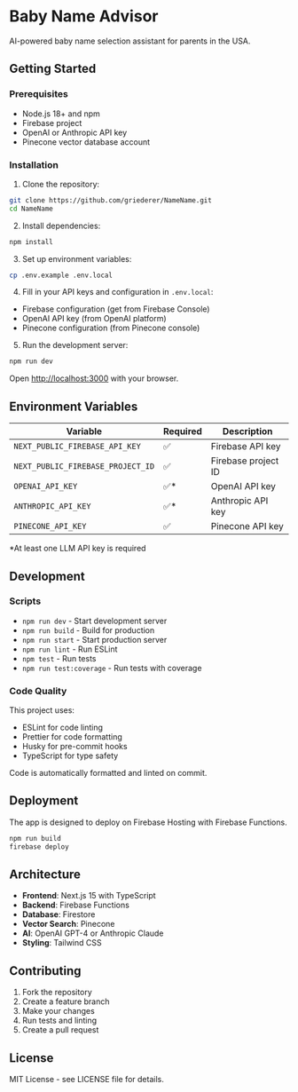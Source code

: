 # Baby Name Advisor

AI-powered baby name selection assistant for parents in the USA.

## Getting Started

### Prerequisites

- Node.js 18+ and npm
- Firebase project
- OpenAI or Anthropic API key
- Pinecone vector database account

### Installation

1. Clone the repository:

```bash
git clone https://github.com/griederer/NameName.git
cd NameName
```

2. Install dependencies:

```bash
npm install
```

3. Set up environment variables:

```bash
cp .env.example .env.local
```

4. Fill in your API keys and configuration in `.env.local`:

- Firebase configuration (get from Firebase Console)
- OpenAI API key (from OpenAI platform)
- Pinecone configuration (from Pinecone console)

5. Run the development server:

```bash
npm run dev
```

Open [http://localhost:3000](http://localhost:3000) with your browser.

## Environment Variables

| Variable                          | Required | Description         |
| --------------------------------- | -------- | ------------------- |
| `NEXT_PUBLIC_FIREBASE_API_KEY`    | ✅       | Firebase API key    |
| `NEXT_PUBLIC_FIREBASE_PROJECT_ID` | ✅       | Firebase project ID |
| `OPENAI_API_KEY`                  | ✅\*     | OpenAI API key      |
| `ANTHROPIC_API_KEY`               | ✅\*     | Anthropic API key   |
| `PINECONE_API_KEY`                | ✅       | Pinecone API key    |

\*At least one LLM API key is required

## Development

### Scripts

- `npm run dev` - Start development server
- `npm run build` - Build for production
- `npm run start` - Start production server
- `npm run lint` - Run ESLint
- `npm test` - Run tests
- `npm run test:coverage` - Run tests with coverage

### Code Quality

This project uses:

- ESLint for code linting
- Prettier for code formatting
- Husky for pre-commit hooks
- TypeScript for type safety

Code is automatically formatted and linted on commit.

## Deployment

The app is designed to deploy on Firebase Hosting with Firebase Functions.

```bash
npm run build
firebase deploy
```

## Architecture

- **Frontend**: Next.js 15 with TypeScript
- **Backend**: Firebase Functions
- **Database**: Firestore
- **Vector Search**: Pinecone
- **AI**: OpenAI GPT-4 or Anthropic Claude
- **Styling**: Tailwind CSS

## Contributing

1. Fork the repository
2. Create a feature branch
3. Make your changes
4. Run tests and linting
5. Create a pull request

## License

MIT License - see LICENSE file for details.
